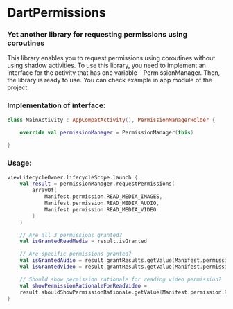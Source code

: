 # DartPermissions

### Yet another library for requesting permissions using coroutines
This library enables you to request permissions using coroutines without using shadow activities.
To use this library, you need to implement an interface for the activity that has one variable - PermissionManager. Then, the library is ready to use.
You can check example in app module of the project.

### Implementation of interface:
```kotlin
class MainActivity : AppCompatActivity(), PermissionManagerHolder {

    override val permissionManager = PermissionManager(this)
    
}
```

### Usage:
```kotlin
viewLifecycleOwner.lifecycleScope.launch {
    val result = permissionManager.requestPermissions(
        arrayOf(
            Manifest.permission.READ_MEDIA_IMAGES,
            Manifest.permission.READ_MEDIA_AUDIO,
            Manifest.permission.READ_MEDIA_VIDEO
        )
    )

    // Are all 3 permissions granted?
    val isGrantedReadMedia = result.isGranted

    // Are specific permissions granted?
    val isGrantedAudio = result.grantResults.getValue(Manifest.permission.READ_MEDIA_AUDIO)
    val isGrantedVideo = result.grantResults.getValue(Manifest.permission.READ_MEDIA_VIDEO)

    // Should show permission rationale for reading video permission?
    val showPermissionRationaleForReadVideo =
    result.shouldShowPermissionRationale.getValue(Manifest.permission.READ_MEDIA_VIDEO)
}
```
